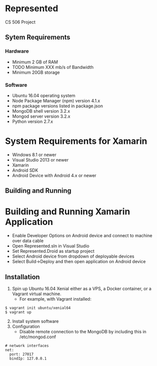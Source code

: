 # Represented
CS 506 Project

## Sytem Requirements
### Hardware
* Minimum 2 GB of RAM
* TODO Minimum XXX mb/s of Bandwidth
* Minimum 20GB storage
### Software
* Ubuntu 16.04 operating system
* Node Package Manager (npm) version 4.1.x
* npm package versions listed in package.json
* MongoDB shell version 3.2.x
* Mongod server version 3.2.x
* Python version 2.7.x

# System Requirements for Xamarin
* Windows 8.1 or newer
* Visual Studio 2013 or newer
* Xamarin 
* Android SDK
* Android Device with Android 4.x or newer

## Building and Running

# Building and Running Xamarin Application
* Enable Developer Options on Android device and connect to machine over data cable
* Open Represented.sln in Visual Studio
* Set Represented.Droid as startup project
* Select Android device from dropdown of deployable devices
* Select Build->Deploy and then open application on Android device

## Installation
1. Spin up Ubuntu 16.04 Xenial either as a VPS, a Docker container, or a Vagrant virtual machine.
    * For example, with Vagrant installed:
```
$ vagrant init ubuntu/xenial64
$ vagrant up
```

2. Install system software
3. Configuration
    * Disable remote connection to the MongoDB by including this in /etc/mongod.conf
```
# network interfaces
net:
  port: 27017
  bindIp: 127.0.0.1
```
